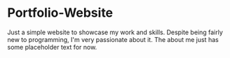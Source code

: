 # Portfolio-Website
Just a simple website to showcase my work and skills. Despite being fairly new to programming, I'm very passionate about it. The about me just has some placeholder text for now.
